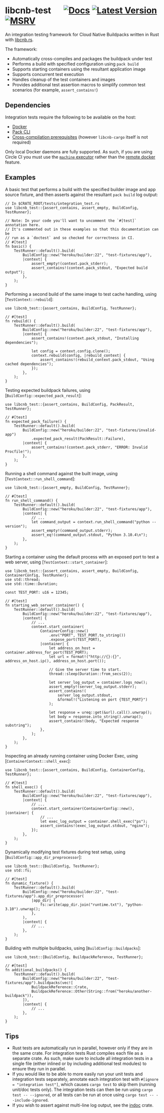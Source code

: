 # libcnb-test &emsp; [![Docs]][docs.rs] [![Latest Version]][crates.io] [![MSRV]][install-rust]

An integration testing framework for Cloud Native Buildpacks written in Rust with [libcnb.rs](https://github.com/heroku/libcnb.rs).

The framework:
- Automatically cross-compiles and packages the buildpack under test
- Performs a build with specified configuration using `pack build`
- Supports starting containers using the resultant application image
- Supports concurrent test execution
- Handles cleanup of the test containers and images
- Provides additional test assertion macros to simplify common test scenarios (for example, `assert_contains!`)

## Dependencies

Integration tests require the following to be available on the host:

- [Docker](https://docs.docker.com/engine/install/)
- [Pack CLI](https://buildpacks.io/docs/install-pack/)
- [Cross-compilation prerequisites](https://docs.rs/libcnb/latest/libcnb/#cross-compilation-prerequisites) (however `libcnb-cargo` itself is not required)

Only local Docker daemons are fully supported. As such, if you are using Circle CI you must use the
[`machine` executor](https://circleci.com/docs/2.0/executor-types/#using-machine) rather than the
[remote docker](https://circleci.com/docs/2.0/building-docker-images/) feature.

## Examples

A basic test that performs a build with the specified builder image and app source fixture,
and then asserts against the resultant `pack build` log output:

```rust,no_run
// In $CRATE_ROOT/tests/integration_test.rs
use libcnb_test::{assert_contains, assert_empty, BuildConfig, TestRunner};

// Note: In your code you'll want to uncomment the `#[test]` annotation here.
// It's commented out in these examples so that this documentation can be
// run as a `doctest` and so checked for correctness in CI.
// #[test]
fn basic() {
    TestRunner::default().build(
        BuildConfig::new("heroku/builder:22", "test-fixtures/app"),
        |context| {
            assert_empty!(context.pack_stderr);
            assert_contains!(context.pack_stdout, "Expected build output");
        },
    );
}
```

Performing a second build of the same image to test cache handling, using [`TestContext::rebuild`]:

```rust,no_run
use libcnb_test::{assert_contains, BuildConfig, TestRunner};

// #[test]
fn rebuild() {
    TestRunner::default().build(
        BuildConfig::new("heroku/builder:22", "test-fixtures/app"),
        |context| {
            assert_contains!(context.pack_stdout, "Installing dependencies");

            let config = context.config.clone();
            context.rebuild(config, |rebuild_context| {
                assert_contains!(rebuild_context.pack_stdout, "Using cached dependencies");
            });
        },
    );
}
```

Testing expected buildpack failures, using [`BuildConfig::expected_pack_result`]:

```rust,no_run
use libcnb_test::{assert_contains, BuildConfig, PackResult, TestRunner};

// #[test]
fn expected_pack_failure() {
    TestRunner::default().build(
        BuildConfig::new("heroku/builder:22", "test-fixtures/invalid-app")
            .expected_pack_result(PackResult::Failure),
        |context| {
            assert_contains!(context.pack_stderr, "ERROR: Invalid Procfile!");
        },
    );
}
```

Running a shell command against the built image, using [`TestContext::run_shell_command`]:

```rust,no_run
use libcnb_test::{assert_empty, BuildConfig, TestRunner};

// #[test]
fn run_shell_command() {
    TestRunner::default().build(
        BuildConfig::new("heroku/builder:22", "test-fixtures/app"),
        |context| {
            // ...
            let command_output = context.run_shell_command("python --version");
            assert_empty!(command_output.stderr);
            assert_eq!(command_output.stdout, "Python 3.10.4\n");
        },
    );
}
```

Starting a container using the default process with an exposed port to test a web server, using [`TestContext::start_container`]:

```rust,no_run
use libcnb_test::{assert_contains, assert_empty, BuildConfig, ContainerConfig, TestRunner};
use std::thread;
use std::time::Duration;

const TEST_PORT: u16 = 12345;

// #[test]
fn starting_web_server_container() {
    TestRunner::default().build(
        BuildConfig::new("heroku/builder:22", "test-fixtures/app"),
        |context| {
            // ...
            context.start_container(
                ContainerConfig::new()
                    .env("PORT", TEST_PORT.to_string())
                    .expose_port(TEST_PORT),
                |container| {
                    let address_on_host = container.address_for_port(TEST_PORT);
                    let url = format!("http://{}:{}", address_on_host.ip(), address_on_host.port());

                    // Give the server time to start.
                    thread::sleep(Duration::from_secs(2));

                    let server_log_output = container.logs_now();
                    assert_empty!(server_log_output.stderr);
                    assert_contains!(
                        server_log_output.stdout,
                        &format!("Listening on port {TEST_PORT}")
                    );

                    let response = ureq::get(&url).call().unwrap();
                    let body = response.into_string().unwrap();
                    assert_contains!(body, "Expected response substring");
                },
            );
        },
    );
}
```

Inspecting an already running container using Docker Exec, using [`ContainerContext::shell_exec`]:

```rust,no_run
use libcnb_test::{assert_contains, BuildConfig, ContainerConfig, TestRunner};

// #[test]
fn shell_exec() {
    TestRunner::default().build(
        BuildConfig::new("heroku/builder:22", "test-fixtures/app"),
        |context| {
            // ...
            context.start_container(ContainerConfig::new(), |container| {
                // ...
                let exec_log_output = container.shell_exec("ps");
                assert_contains!(exec_log_output.stdout, "nginx");
            });
        },
    );
}
```

Dynamically modifying test fixtures during test setup, using [`BuildConfig::app_dir_preprocessor`]:

```rust,no_run
use libcnb_test::{BuildConfig, TestRunner};
use std::fs;

// #[test]
fn dynamic_fixture() {
    TestRunner::default().build(
        BuildConfig::new("heroku/builder:22", "test-fixtures/app").app_dir_preprocessor(
            |app_dir| {
                fs::write(app_dir.join("runtime.txt"), "python-3.10").unwrap();
            },
        ),
        |context| {
            // ...
        },
    );
}
```

Building with multiple buildpacks, using [`BuildConfig::buildpacks`]:

```rust,no_run
use libcnb_test::{BuildConfig, BuildpackReference, TestRunner};

// #[test]
fn additional_buildpacks() {
    TestRunner::default().build(
        BuildConfig::new("heroku/builder:22", "test-fixtures/app").buildpacks(vec![
            BuildpackReference::Crate,
            BuildpackReference::Other(String::from("heroku/another-buildpack")),
        ]),
        |context| {
            // ...
        },
    );
}
```

## Tips

- Rust tests are automatically run in parallel, however only if they are in the same crate.
  For integration tests Rust compiles each file as a separate crate. As such, make sure to
  include all integration  tests in a single file (either inlined or by including additional
  test modules) to ensure they run in parallel.
- If you would like to be able to more easily run your unit tests and integration tests
  separately, annotate each integration test with `#[ignore = "integration test"]`, which
  causes `cargo test` to skip them (running unit/doc tests only). The integration tests
  can then be run using `cargo test -- --ignored`, or all tests can be run at once using
  `cargo test -- --include-ignored`.
- If you wish to assert against multi-line log output, see the [indoc](https://crates.io/crates/indoc) crate.

[Docs]: https://img.shields.io/docsrs/libcnb-test
[docs.rs]: https://docs.rs/libcnb-test/latest/libcnb_test/
[Latest Version]: https://img.shields.io/crates/v/libcnb-test.svg
[crates.io]: https://crates.io/crates/libcnb-test
[MSRV]: https://img.shields.io/badge/MSRV-rustc_1.64+-lightgray.svg
[install-rust]: https://www.rust-lang.org/tools/install
